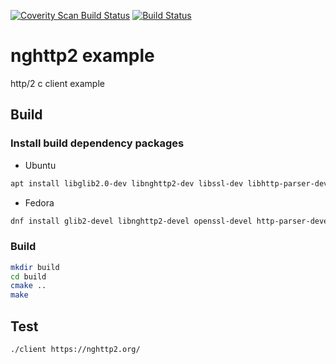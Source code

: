 [![Coverity Scan Build Status](https://scan.coverity.com/projects/12579/badge.svg)](https://scan.coverity.com/projects/webispy-nghttp2_example)
[![Build Status](https://travis-ci.org/webispy/nghttp2_example.svg?branch=master)](https://travis-ci.org/webispy/nghttp2_example)

# nghttp2 example
http/2 c client example

## Build

### Install build dependency packages
* Ubuntu
```sh
apt install libglib2.0-dev libnghttp2-dev libssl-dev libhttp-parser-dev cmake
```
* Fedora
```sh
dnf install glib2-devel libnghttp2-devel openssl-devel http-parser-devel cmake
```

### Build
```sh
mkdir build
cd build
cmake ..
make
```

## Test
```sh
./client https://nghttp2.org/
```
